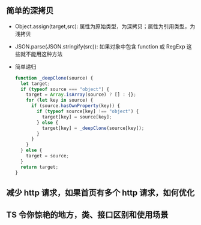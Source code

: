 ## 简单的深拷贝

- Object.assign(target,src): 属性为原始类型，为深拷贝；属性为引用类型，为浅拷贝
- JSON.parse(JSON.stringify(src)): 如果对象中包含 function 或 RegExp 这些就不能用这种方法
- 简单递归

  ```js
  function _deepClone(source) {
    let target;
    if (typeof source === "object") {
      target = Array.isArray(source) ? [] : {};
      for (let key in source) {
        if (source.hasOwnProperty(key)) {
          if (typeof source[key] !== "object") {
            target[key] = source[key];
          } else {
            target[key] = _deepClone(source[key]);
          }
        }
      }
    } else {
      target = source;
    }
    return target;
  }
  ```

## 减少 http 请求，如果首页有多个 http 请求，如何优化

## TS 令你惊艳的地方，类、接口区别和使用场景
